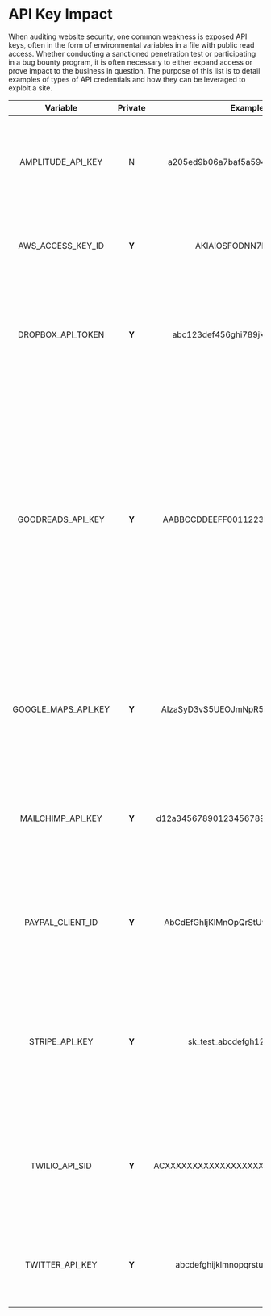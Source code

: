# API Key Impact
When auditing website security, one common weakness is exposed API keys, often in the form of environmental variables in a file with public read access. Whether conducting a sanctioned penetration test or participating in a bug bounty program, it is often necessary to either expand access or prove impact to the business in question. The purpose of this list is to detail examples of types of API credentials and how they can be leveraged to exploit a site.

| Variable              | Private | Example                              | Purpose                                                                                                                      |
| :--------------------: | :-----: | :----------------------------------: | ---------------------------------------------------------------------------------------------------------------------------- |
| AMPLITUDE_API_KEY      | N       | a205ed9b06a7baf5a594bdd30293aa80     | The [Amplitude API key](https://www.docs.developers.amplitude.com/guides/amplitude-keys-guide/) is intended to be public, it is used to identify an Amplitude application for analytical purposes. |
| AWS_ACCESS_KEY_ID      | **Y**   | AKIAIOSFODNN7EXAMPLE                 | The [AWS Access Key ID](https://docs.aws.amazon.com/general/latest/gr/aws-sec-cred-types.html#access-keys-and-secret-access-keys) is used for programmatic access to Amazon Web Services (AWS) resources. |
| DROPBOX_API_TOKEN      | **Y**   | abc123def456ghi789jkl01mno234pqr    | The [Dropbox API token](https://www.dropbox.com/developers/reference/oauth-guide) grants access to files and data stored in Dropbox accounts. Protecting it is crucial to maintain data integrity. |
| GOODREADS_API_KEY      | **Y**   | AABBCCDDEEFF00112233445566778899     | The [Goodreads API](https://www.goodreads.com/api) allows developers access to Goodreads data in order to help websites or applications that deal with books be more personalized, social, and engaging. With OAuth authorization, an API token can be used to interact with accounts on behalf of a user. The site is no longer issuing new API tokens, meaning the existing tokens are more valuable. |
| GOOGLE_MAPS_API_KEY    | **Y**   | AIzaSyD3vS5UEOJmNpR5Q5bXnqYf4qPiWg    | The [Google Maps API key](https://developers.google.com/maps/gmp-get-started) allows access to mapping services and geolocation data. Protecting this key is essential to prevent unauthorized usage. |
| MAILCHIMP_API_KEY      | **Y**   | d12a34567890123456789dcbef123456-us5 | The [Mailchimp API key](https://mailchimp.com/developer/marketing/guides/quick-start/) is used for integration with email marketing services, including sending newsletters and managing subscribers. |
| PAYPAL_CLIENT_ID       | **Y**   | AbCdEfGhIjKlMnOpQrStUvWxYz12345678 | The [PayPal client ID](https://developer.paypal.com/docs/checkout/integrate/) is used to initiate and process PayPal payments on websites and apps. Safeguarding it is critical for secure transactions. |
| STRIPE_API_KEY         | **Y**   | sk_test_abcdefgh1234567890           | The [Stripe API key](https://stripe.com/docs/keys) is a private key used for secure communication with Stripe payment services. It should never be exposed publicly to prevent unauthorized transactions. |
| TWILIO_API_SID         | **Y**   | ACXXXXXXXXXXXXXXXXXXXXXXXXXXXXXXXX | The [Twilio API SID](https://www.twilio.com/docs/iam/api/api-keys) is a secret identifier for accessing Twilio's communication services, such as sending SMS or making phone calls programmatically. |
| TWITTER_API_KEY        | **Y**   | abcdefghijklmnopqrstuvwxyz123456     | The [Twitter API key](https://developer.twitter.com/en/docs/authentication/oauth-1-0a) is used to authenticate and access Twitter's API for tasks such as posting tweets or reading user timelines. |

